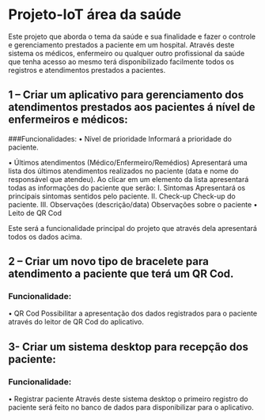# Projeto-IoT área da saúde

Este projeto que aborda o tema da saúde e sua finalidade e fazer o controle e gerenciamento prestados a paciente em um hospital.
Através deste sistema os médicos, enfermeiro ou qualquer outro profissional da saúde que tenha acesso ao mesmo terá disponibilizado facilmente todos os registros e atendimentos prestados a pacientes. 
## 1 – Criar um aplicativo para gerenciamento dos atendimentos prestados aos pacientes á nível de enfermeiros e médicos:
###Funcionalidades:
•	Nível de prioridade
Informará a prioridade do paciente.

•	Últimos atendimentos (Médico/Enfermeiro/Remédios)
Apresentará uma lista dos últimos atendimentos realizados no paciente (data e nome do responsável que atendeu).
Ao clicar em um elemento da lista apresentará todas as informações do paciente que serão:
I.	Sintomas 
Apresentará os principais sintomas sentidos pelo paciente.
II.	Check-up
Check-up do paciente.
III.	Observações (descrição/data)
Observações sobre o paciente
•	Leito de QR Cod

Este será a funcionalidade principal do projeto que através dela apresentará todos os dados acima.
## 2 – Criar um novo tipo de bracelete para atendimento a paciente que terá um QR Cod.
### Funcionalidade:
•	QR Cod
Possibilitar a apresentação dos dados registrados para o paciente através do leitor de QR Cod do aplicativo.

## 3- Criar um sistema desktop para recepção dos paciente:
### Funcionalidade:
•	Registrar paciente
Através deste sistema desktop o primeiro registro do paciente será feito no banco de dados para disponibilizar para o aplicativo.
